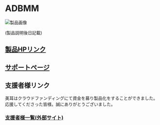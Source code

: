# ADBMM

![製品画像]()

(製品説明後日記載)


## [製品HPリンク](http://bit-trade-one.co.jp/) 

## [サポートページ](https://github.com/bit-trade-one/-ADXXXXX-Template/raw/master/Manual)

## 支援者様リンク

美耳はクラウドファンディングにて資金を募り製品化をすることができました。  
応援してくださった皆様。誠にありがとうございました。  
### [支援者様一覧(外部サイト)](https://camp-fire.jp/projects/623002/backers#menu)
